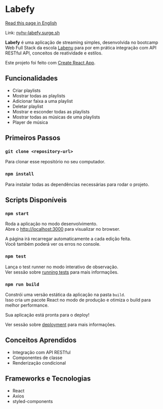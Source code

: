 # Labefy

[Read this page in English](https://github.com/nyhvignoli/labefy)

Link: [nyhv-labefy.surge.sh](nyhv-labefy.surge.sh)

**Labefy** é uma aplicação de streaming simples, desenvolvida no bootcamp Web Full Stack da escola [Labenu](https://www.labenu.com.br/) para por em prática integração com API RESTful API, conceitos de reatividade e estilos.

Este projeto foi feito com [Create React App](https://github.com/facebook/create-react-app).

## Funcionalidades
* Criar playlists
* Mostrar todas as playlists
* Adicionar faixa a uma playlist
* Deletar playlist
* Mostrar e esconder todas as playlists
* Mostrar todas as músicas de uma playlists
* Player de música

## Primeiros Passos

### `git clone <repository-url>`

Para clonar esse repositório no seu computador.

### `npm install`

Para instalar todas as dependências necessárias para rodar o projeto.

## Scripts Disponíveis

### `npm start`

Roda a aplicação no modo desenvolvimento.\
Abre o [http://localhost:3000](http://localhost:3000) para visualizar no browser.

A página irá recarregar automaticamente a cada edição feita.\
Você também poderá ver os erros no console.

### `npm test`

Lança o test runner no modo interativo de observação.\
Ver sessão sobre [running tests](https://facebook.github.io/create-react-app/docs/running-tests) para mais informações.

### `npm run build`

Constrói uma versão estática da aplicação na pasta `build`.\
Isso cria um pacote React no modo de produção e otimiza o build para melhor performance.

Sua aplicação está pronta para o deploy!

Ver sessão sobre [deployment](https://facebook.github.io/create-react-app/docs/deployment) para mais informações.

## Conceitos Aprendidos
* Integração com API RESTful
* Componentes de classe
* Renderização condicional

## Frameworks e Tecnologias
* React
* Axios
* styled-components